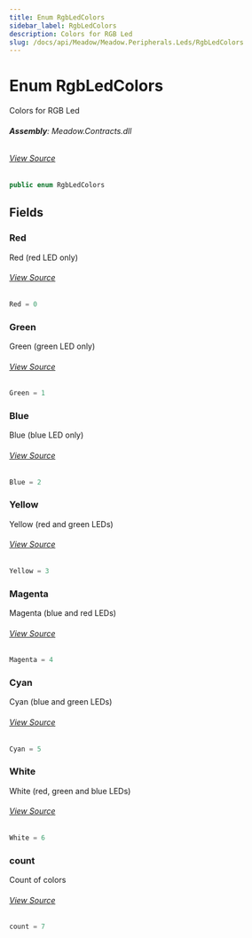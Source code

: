 ```yaml
---
title: Enum RgbLedColors
sidebar_label: RgbLedColors
description: Colors for RGB Led
slug: /docs/api/Meadow/Meadow.Peripherals.Leds/RgbLedColors
---
```

# Enum RgbLedColors
Colors for RGB Led

###### **Assembly**: Meadow.Contracts.dll
###### [View Source](https://github.com/WildernessLabs/Meadow.Contracts.git/blob/develop/Source/Meadow.Contracts/Peripherals/Leds/RgbLedColors.cs#L31)
```csharp title="Declaration"
public enum RgbLedColors
```
## Fields
### Red
Red (red LED only)
###### [View Source](https://github.com/WildernessLabs/Meadow.Contracts.git/blob/develop/Source/Meadow.Contracts/Peripherals/Leds/RgbLedColors.cs#L36)
```csharp title="Declaration"
Red = 0
```
### Green
Green (green LED only)
###### [View Source](https://github.com/WildernessLabs/Meadow.Contracts.git/blob/develop/Source/Meadow.Contracts/Peripherals/Leds/RgbLedColors.cs#L40)
```csharp title="Declaration"
Green = 1
```
### Blue
Blue (blue LED only)
###### [View Source](https://github.com/WildernessLabs/Meadow.Contracts.git/blob/develop/Source/Meadow.Contracts/Peripherals/Leds/RgbLedColors.cs#L44)
```csharp title="Declaration"
Blue = 2
```
### Yellow
Yellow (red and green LEDs)
###### [View Source](https://github.com/WildernessLabs/Meadow.Contracts.git/blob/develop/Source/Meadow.Contracts/Peripherals/Leds/RgbLedColors.cs#L48)
```csharp title="Declaration"
Yellow = 3
```
### Magenta
Magenta (blue and red LEDs)
###### [View Source](https://github.com/WildernessLabs/Meadow.Contracts.git/blob/develop/Source/Meadow.Contracts/Peripherals/Leds/RgbLedColors.cs#L52)
```csharp title="Declaration"
Magenta = 4
```
### Cyan
Cyan (blue and green LEDs)
###### [View Source](https://github.com/WildernessLabs/Meadow.Contracts.git/blob/develop/Source/Meadow.Contracts/Peripherals/Leds/RgbLedColors.cs#L56)
```csharp title="Declaration"
Cyan = 5
```
### White
White (red, green and blue LEDs)
###### [View Source](https://github.com/WildernessLabs/Meadow.Contracts.git/blob/develop/Source/Meadow.Contracts/Peripherals/Leds/RgbLedColors.cs#L60)
```csharp title="Declaration"
White = 6
```
### count
Count of colors
###### [View Source](https://github.com/WildernessLabs/Meadow.Contracts.git/blob/develop/Source/Meadow.Contracts/Peripherals/Leds/RgbLedColors.cs#L64)
```csharp title="Declaration"
count = 7
```
